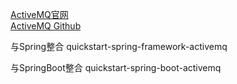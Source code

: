 [ActiveMQ官网](http://activemq.apache.org/)  
[ActiveMQ Github](https://github.com/apache/activemq)


与Spring整合
quickstart-spring-framework-activemq

与SpringBoot整合
quickstart-spring-boot-activemq






